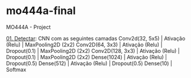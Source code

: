 # mo444a-final
MO444A - Project


[01. Detectar](01.%20Projeto%20-%20Detectar%20emoções%20-%20CNN.ipynb): 
    CNN com as seguintes camadas
       Conv2d(32, 5x5)  | Ativação (Relu) | MaxPooling2D (2x2)
       Conv2D(64, 3x3)  | Ativação (Relu) | Dropout(0.1) | MaxPooling2D (2x2)
       Conv2D(128, 3x3) | Ativação (Relu) | Dropout(0.1) | MaxPooling2D (2x2)
       Dense(1024)      | Ativação (Relu) | Dropout(0.5)
       Dense(512)       | Ativação (Relu) | Dropout(0.5)
       Dense(10)        | Softmax
